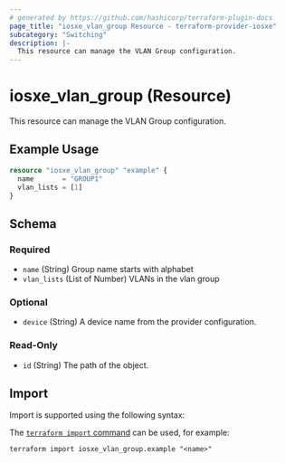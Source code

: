```yaml
---
# generated by https://github.com/hashicorp/terraform-plugin-docs
page_title: "iosxe_vlan_group Resource - terraform-provider-iosxe"
subcategory: "Switching"
description: |-
  This resource can manage the VLAN Group configuration.
---
```


# iosxe_vlan_group (Resource)

This resource can manage the VLAN Group configuration.

## Example Usage

```terraform
resource "iosxe_vlan_group" "example" {
  name       = "GROUP1"
  vlan_lists = [1]
}
```

<!-- schema generated by tfplugindocs -->
## Schema

### Required

- `name` (String) Group name starts with alphabet
- `vlan_lists` (List of Number) VLANs in the vlan group

### Optional

- `device` (String) A device name from the provider configuration.

### Read-Only

- `id` (String) The path of the object.

## Import

Import is supported using the following syntax:

The [`terraform import` command](https://developer.hashicorp.com/terraform/cli/commands/import) can be used, for example:

```shell
terraform import iosxe_vlan_group.example "<name>"
```
